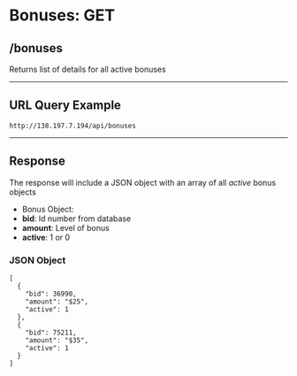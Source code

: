 # Bonuses: GET

## /bonuses

Returns list of details for all active bonuses

---

## URL Query Example

```
http://138.197.7.194/api/bonuses
```

---

## Response

The response will include a JSON object with an array of all *active* bonus objects

- Bonus Object:
 - **bid**: Id number from database
 - **amount**: Level of bonus
 - **active**: 1 or 0

### JSON Object

```
[
  {
    "bid": 36990,
    "amount": "$25",
    "active": 1
  },
  {
    "bid": 75211,
	"amount": "$35",
	"active": 1
  }
]
```
